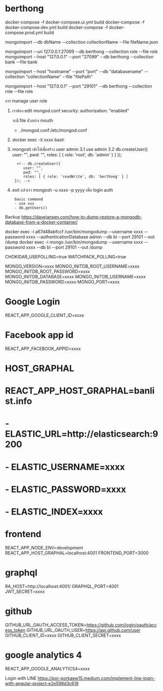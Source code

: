 ﻿# berthong
docker-compose -f docker-compose.ui.yml build
docker-compose -f docker-compose.dev.yml build
docker-compose -f docker-compose.prod.yml build

mongoimport --db dbName --collection collectionName --file fileName.json

mongoimport --uri 127.0.0.1:27099 --db berthong --collection role --file role
mongoimport --host "127.0.0.1" --port "27099" --db berthong --collection bank --file bank

mongoimport --host "hostname" --port "port" --db "databasename" --collection "collectionName" --file "filePath"

mongoimport --host "127.0.0.1" --port "29101" --db berthong --collection role --file role

การ manage user role
1. เราต้อง edit mongod.conf
    security:
        authorization: "enabled"
    
    จะมี file ตัวอย่าง
    mouth 
    - ./mongod.conf:/etc/mongod.conf

2. docker exec -it xxxx bash
3. mongosh เข้าไปเพื่อสร้าง user admin 
   3.1  use admin
   3.2  db.createUser({
            user: "",
            pwd: "",
            roles: [ { role: 'root', db: 'admin' } ]
        });

         <!-- db.createUser({
            user: "",
            pwd: "",
            roles: [ { role: 'readWrite', db: 'berthong' } ]
        }); -->

4. exit แล้วเรา mongosh -u xxxx -p yyyy เพือ login auth
       <!-- db.createUser({
            user: "",
            pwd: "",
            roles: [ { role: 'readWrite', db: 'bl' } ]
        }); -->

        basic command
        - use xxx 
        - db.getUsers()

Backup
https://davejansen.com/how-to-dump-restore-a-mongodb-database-from-a-docker-container/

docker exec -i a67d48abfccf /usr/bin/mongodump --username xxxx --password xxxx --authenticationDatabase admin --db bl --port 29101 --out /dump
docker exec -i mongo /usr/bin/mongodump --username xxxx --password xxxx --db bl --port 29101 --out /dump




CHOKIDAR_USEPOLLING=true
WATCHPACK_POLLING=true

MONGO_VERSION=xxxx
MONGO_INITDB_ROOT_USERNAME=xxxx
MONGO_INITDB_ROOT_PASSWORD=xxxx
MONGO_INITDB_DATABASE=xxxx
MONGO_INITDB_USERNAME=xxxx
MONGO_INITDB_PASSWORD=xxxx
MONGO_PORT=xxxx

# Google Login
REACT_APP_GOOGLE_CLIENT_ID=xxxx

# Facebook app id
REACT_APP_FACEBOOK_APPID=xxxx

# HOST_GRAPHAL
# REACT_APP_HOST_GRAPHAL=banlist.info

#   - ELASTIC_URL=http://elasticsearch:9200
#   - ELASTIC_USERNAME=xxxx
#   - ELASTIC_PASSWORD=xxxx
#   - ELASTIC_INDEX=xxxx

# frontend
REACT_APP_NODE_ENV=development
REACT_APP_HOST_GRAPHAL=localhost:4001
FRONTEND_PORT=3000

# graphql
RA_HOST=http://localhost:4001/
GRAPHQL_PORT=4001
JWT_SECRET=xxxx

# github
GITHUB_URL_OAUTH_ACCESS_TOKEN=https://github.com/login/oauth/access_token
GITHUB_URL_OAUTH_USER=https://api.github.com/user
GITHUB_CLIENT_ID=xxxx
GITHUB_CLIENT_SECRET=xxxx 

# google analytics 4
REACT_APP_GOOGLE_ANALYTICS4=xxxx



Login with LINE
https://por-porkaew15.medium.com/implement-line-login-with-angular-project-e2e598d3c618


